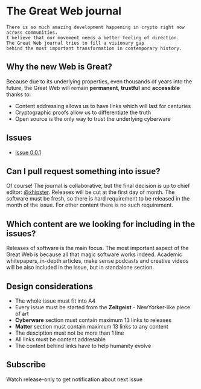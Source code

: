 # The Great Web journal

```
There is so much amazing development happening in crypto right now across communities.
I believe that our movement needs a better feeling of direction.
The Great Web journal tries to fill a visionary gap
behind the most important transformation in contemporary history.
```

## Why the new Web is Great?

Because due to its underlying properties, even thousands of years into the future, the Great Web will remain **permanent**, **trustful** and **accessible** thanks to:

- Content addressing allows us to have links which will last for centuries
- Cryptographic proofs allow us to differentiate the truth
- Open source is the only way to trust the underlying cyberware

## Issues
- [Issue 0.0.1](/issue-0.0.1.md)

## Can I pull request something into issue?

Of course! The journal is collaborative, but the final decision is up to chief editor: [@xhipster](https://github.com/xhipster). Releases will be cut at the first day of month. The software must be fresh, so there is hard requirement to be released in the month of the issue. For other content there is no such requirement.

## Which content are we looking for including in the issues?

Releases of software is the main focus. The most important aspect of the Great Web is because all that magic software works indeed. Academic whitepapers, in-depth articles, make sense podcasts and creative videos will be also included in the issue, but in standalone section.

## Design considerations

- The whole issue must fit into A4
- Every issue must be started from the **Zeitgeist** - NewYorker-like piece of art
- **Cyberware** section must contain maximum 13 links to releases
- **Matter** section must contain maximum 13 links to any content
- The desciption must not be more than 1 line
- All links must be content addresable
- The content behind links have to help humanity evolve

## Subscribe

Watch release-only to get notification about next issue

